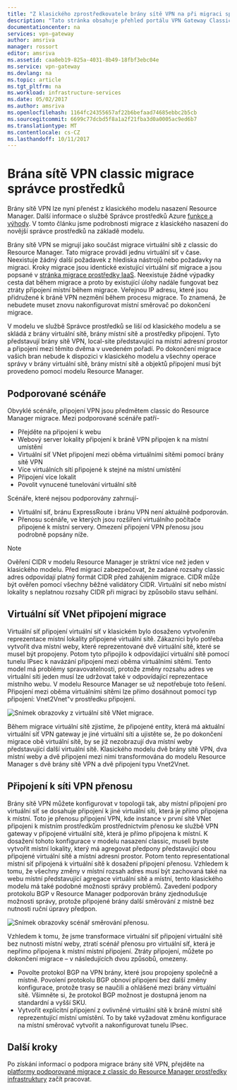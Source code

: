 ```yaml
---
title: "Z klasického zprostředkovatele brány sítě VPN na při migraci správce prostředků | Microsoft Docs"
description: "Tato stránka obsahuje přehled portálu VPN Gateway Classic migrace správce prostředků."
documentationcenter: na
services: vpn-gateway
author: amsriva
manager: rossort
editor: amsriva
ms.assetid: caa8eb19-825a-4031-8b49-18fbf3ebc04e
ms.service: vpn-gateway
ms.devlang: na
ms.topic: article
ms.tgt_pltfrm: na
ms.workload: infrastructure-services
ms.date: 05/02/2017
ms.author: amsriva
ms.openlocfilehash: 1164fc24355657af22b6befaad74685ebbc2b5cb
ms.sourcegitcommit: 6699c77dcbd5f8a1a2f21fba3d0a0005ac9ed6b7
ms.translationtype: MT
ms.contentlocale: cs-CZ
ms.lasthandoff: 10/11/2017
---
```

# <a name="vpn-gateway-classic-to-resource-manager-migration"></a>Brána sítě VPN classic migrace správce prostředků
Brány sítě VPN lze nyní přenést z klasického modelu nasazení Resource Manager. Další informace o službě Správce prostředků Azure [funkce a výhody](../azure-resource-manager/resource-group-overview.md). V tomto článku jsme podrobnosti migrace z klasického nasazení do novější správce prostředků na základě modelu. 

Brány sítě VPN se migrují jako součást migrace virtuální sítě z classic do Resource Manager. Tato migrace provádí jednu virtuální síť v čase. Neexistuje žádný další požadavek z hlediska nástrojů nebo požadavky na migraci. Kroky migrace jsou identické existující virtuální síť migrace a jsou popsané v [stránka migrace prostředky IaaS](../virtual-machines/windows/migration-classic-resource-manager-ps.md). Neexistuje žádné výpadky cesta dat během migrace a proto by existující úlohy nadále fungovat bez ztráty připojení místní během migrace. Veřejnou IP adresu, které jsou přidružené k bráně VPN nezmění během procesu migrace. To znamená, že nebudete muset znovu nakonfigurovat místní směrovač po dokončení migrace.  

V modelu ve službě Správce prostředků se liší od klasického modelu a se skládá z brány virtuální sítě, brány místní sítě a prostředky připojení. Tyto představují brány sítě VPN, local-site představující na místní adresní prostor a připojení mezi těmito dvěma v uvedeném pořadí. Po dokončení migrace vašich bran nebude k dispozici v klasického modelu a všechny operace správy v brány virtuální sítě, brány místní sítě a objektů připojení musí být provedeno pomocí modelu Resource Manager.

## <a name="supported-scenarios"></a>Podporované scénáře
Obvyklé scénáře, připojení VPN jsou předmětem classic do Resource Manager migrace. Mezi podporované scénáře patří-

* Přejděte na připojení k webu
* Webový server lokality připojení k bráně VPN připojen k na místní umístění
* Virtuální síť VNet připojení mezi oběma virtuálními sítěmi pomocí brány sítě VPN
* Více virtuálních sítí připojené k stejné na místní umístění
* Připojení více lokalit
* Povolit vynucené tunelování virtuální sítě

Scénáře, které nejsou podporovány zahrnují-  

* Virtuální síť, bránu ExpressRoute i bránu VPN není aktuálně podporován.
* Přenosu scénáře, ve kterých jsou rozšíření virtuálního počítače připojené k místní servery. Omezení připojení VPN přenosu jsou podrobně popsány níže.

> [!NOTE]
> Ověření CIDR v modelu Resource Manager je striktní více než jeden v klasického modelu. Před migrací zabezpečovat, že zadané rozsahy classic adres odpovídají platný formát CIDR před zahájením migrace. CIDR může být ověřen pomocí všechny běžné validátory CIDR. Virtuální síť nebo místní lokality s neplatnou rozsahy CIDR při migraci by způsobilo stavu selhání.
> 
> 

## <a name="vnet-to-vnet-connectivity-migration"></a>Virtuální síť VNet připojení migrace
Virtuální síť připojení virtuální síť v klasickém bylo dosaženo vytvořením reprezentace místní lokality připojené virtuální sítě. Zákazníci bylo potřeba vytvořit dva místní weby, které reprezentované dvě virtuální sítě, které se musel být propojeny. Potom tyto připojilo k odpovídající virtuální sítě pomocí tunelu IPsec k navázání připojení mezi oběma virtuálními sítěmi. Tento model má problémy spravovatelnosti, protože změny rozsahu adres ve virtuální síti jeden musí lze udržovat také v odpovídající reprezentace místního webu. V modelu Resource Manager se už nepotřebuje toto řešení. Připojení mezi oběma virtuálními sítěmi lze přímo dosáhnout pomocí typ připojení: Vnet2Vnet"v prostředku připojení. 

![Snímek obrazovky z virtuální sítě VNet migrace.](./media/vpn-gateway-migration/migration1.png)

Během migrace virtuální sítě zjistíme, že připojené entity, která má aktuální virtuální síť VPN gateway je jiné virtuální síti a ujistěte se, že po dokončení migrace obě virtuální sítě, by se již nezobrazují dva místní weby představující další virtuální sítě. Klasického modelu dvě brány sítě VPN, dva místní weby a dvě připojení mezi nimi transformována do modelu Resource Manager s dvě brány sítě VPN a dvě připojení typu Vnet2Vnet.

## <a name="transit-vpn-connectivity"></a>Připojení k síti VPN přenosu
Brány sítě VPN můžete konfigurovat v topologii tak, aby místní připojení pro virtuální síť se dosahuje připojení k jiné virtuální síti, která je přímo připojena k místní. Toto je přenosu připojení VPN, kde instance v první sítě VNet připojeni k místním prostředkům prostřednictvím přenosu ke službě VPN gateway v připojené virtuální sítě, která je přímo připojena k místní. K dosažení tohoto konfigurace v modelu nasazení classic, museli byste vytvořit místní lokality, který má agregovat předpony představující obou připojené virtuální sítě a místní adresní prostor. Potom tento representational místní síť připojená k virtuální sítě k dosažení připojení přenosu. Vzhledem k tomu, že všechny změny v místní rozsah adres musí být zachovaná také na webu místní představující agregace virtuální sítě a místní, tento klasického modelu má také podobné možnosti správy problémů. Zavedení podpory protokolu BGP v Resource Manager podporován brány zjednodušuje možnosti správy, protože připojené brány další směrování z místně bez nutnosti ruční úpravy předpon.

![Snímek obrazovky scénář směrování přenosu.](./media/vpn-gateway-migration/migration2.png)

Vzhledem k tomu, že jsme transformace virtuální síť připojení virtuální sítě bez nutnosti místní weby, ztratí scénář přenosu pro virtuální síť, která je nepřímo připojena k místní místní připojení. Ztráty připojení, můžete po dokončení migrace – v následujících dvou způsobů, omezeny. 

* Povolte protokol BGP na VPN brány, které jsou propojeny společně a místně. Povolení protokolu BGP obnoví připojení bez další změny konfigurace, protože trasy se naučili a ohlášené mezi brány virtuální sítě. Všimněte si, že protokol BGP možnost je dostupná jenom na standardní a vyšší SKU.
* Vytvořit explicitní připojení z ovlivněné virtuální sítě k bráně místní sítě reprezentující místní umístění. To by také vyžadovat změnu konfigurace na místní směrovač vytvořit a nakonfigurovat tunelu IPsec.

## <a name="next-steps"></a>Další kroky
Po získání informací o podpora migrace brány sítě VPN, přejděte na [platformy podporované migrace z classic do Resource Manager prostředky infrastruktury](../virtual-machines/windows/migration-classic-resource-manager-ps.md) začít pracovat.

